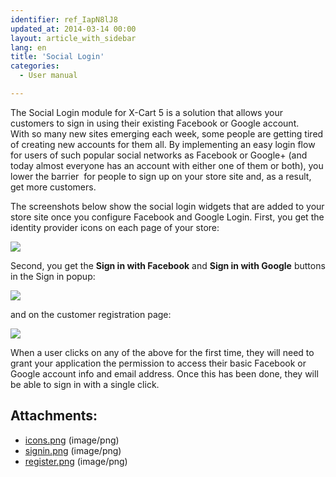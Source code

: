 ```yaml
---
identifier: ref_IapN8lJ8
updated_at: 2014-03-14 00:00
layout: article_with_sidebar
lang: en
title: 'Social Login'
categories:
  - User manual

---
```



The Social Login module for X-Cart 5 is a solution that allows your customers to sign in using their existing Facebook or Google account. With so many new sites emerging each week, some people are getting tired of creating new accounts for them all. By implementing an easy login flow for users of such popular social networks as Facebook or Google+ (and today almost everyone has an account with either one of them or both), you lower the barrier  for people to sign up on your store site and, as a result, get more customers.

The screenshots below show the social login widgets that are added to your store site once you configure Facebook and Google Login. First, you get the identity provider icons on each page of your store:

![]({{site.baseurl}}/attachments/7504573/7602323.png?effects=drop-shadow)

Second, you get the **Sign in with Facebook** and **Sign in with Google** buttons in the Sign in popup:

![]({{site.baseurl}}/attachments/7504573/7602324.png?effects=drop-shadow)

and on the customer registration page:

![]({{site.baseurl}}/attachments/7504573/7602325.png?effects=drop-shadow)

When a user clicks on any of the above for the first time, they will need to grant your application the permission to access their basic Facebook or Google account info and email address. Once this has been done, they will be able to sign in with a single click.

## Attachments:

* [icons.png]({{site.baseurl}}/attachments/7504573/7602323.png) (image/png)
* [signin.png]({{site.baseurl}}/attachments/7504573/7602324.png) (image/png)
* [register.png]({{site.baseurl}}/attachments/7504573/7602325.png) (image/png)